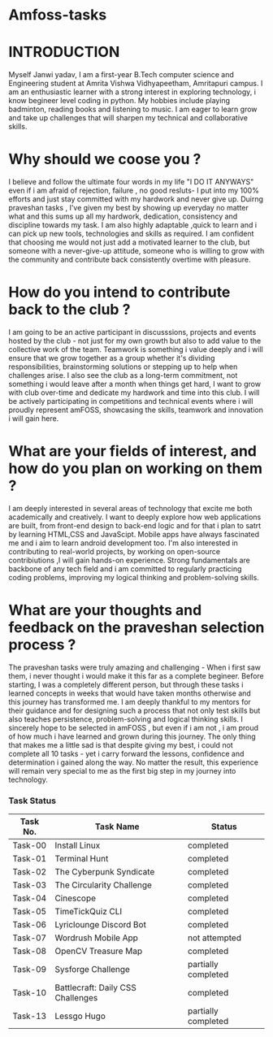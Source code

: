# Amfoss-tasks
# INTRODUCTION
Myself Janwi yadav, I am a first-year B.Tech computer science and Engineering student at Amrita Vishwa Vidhyapeetham, Amritapuri campus. I am an enthusiastic learner with a strong interest in exploring technology, i know begineer level coding in python. My hobbies include playing badminton, reading books and listening to music. I am eager to learn grow and take up challenges that will sharpen my technical and collaborative skills.
# Why should we coose you ?
I believe and follow the ultimate four words in my life "I DO IT ANYWAYS" even if i am afraid of rejection, failure , no good resluts- I put into my 100% efforts and just stay committed with my hardwork and never give up. Duirng praveshan tasks , I've given my best by showing up everyday no matter what and this sums up all my hardwork, dedication, consistency and discipline towards my task. I am also highly adaptable ,quick to learn and i can pick up new tools, technologies and skills as required. I am confident that choosing me would not just add a motivated learner to the club, but someone with a never-give-up attitude, someone who is willing to grow with the community and contribute back consistently overtime with pleasure.
# How do you intend to contribute back to the club ?
I am going to be an active participant in discusssions, projects and events hosted by the club - not just for my own growth but also to add value to the collective work of the team. Teamwork is something i value deeply and i will ensure that we grow together as a group whether it's dividing responsibilities, brainstorming solutions or stepping up to help when challenges arise. I also see the club as a long-term commitment, not something i would leave after a month when things get hard, I want to grow with club over-time and dedicate my hardwork and time into this club. I will be actively participating in competitions and technical events where i will proudly represent amFOSS, showcasing the skills, teamwork and innovation i will gain here.
# What are your fields of interest, and how do you plan on working on them ?
I am deeply interested in several areas of technology that excite me both academically and creatively. I want to deeply explore how web applications are built, from front-end design to back-end logic and for that i plan to satrt by learning HTML,CSS and JavaScipt. Mobile apps have always fascinated me and i aim to learn android development too. I'm also interested in contributing to real-world projects, by working on open-source contribiutions ,I will gain hands-on experience. Strong fundamentals are backbone of any tech field and i am committed to regularly practicing coding problems, improving my logical thinking and problem-solving skills.
# What are your thoughts and feedback on the praveshan selection process ?
The praveshan tasks were truly amazing and challenging - When i first saw them, i never thought i would make it this far as a complete begineer. Before starting, I was a completely different person, but through these tasks i learned concepts in weeks that would have taken months otherwise and this journey has transformed me. I am deeply thankful to my mentors for their guidance and for designing such a process that not only test skills but also teaches persistence, problem-solving and logical thinking skills. I sincerely hope to be selected in amFOSS , but even if i am not , i am proud of how much i have learned and grown during this journey. The only thing that makes me a little sad is that despite giving my best, i could not complete all 10 tasks - yet i carry forward the lessons, confidence and determination i gained along the way. No matter the result, this experience will remain very special to me as the first big step in my journey into technology.  
### Task Status  

| Task No. | Task Name                          | Status       |
|----------|------------------------------------|--------------|
| Task-00  | Install Linux                      |completed     |
| Task-01  | Terminal Hunt                      |completed     |
| Task-02  | The Cyberpunk Syndicate            |completed     |
| Task-03  | The Circularity Challenge          |completed     |
| Task-04  | Cinescope                          |completed     |
| Task-05  | TimeTickQuiz CLI                   |completed     |
| Task-06  | Lyriclounge Discord Bot            |completed     |
| Task-07  | Wordrush Mobile App                |not attempted |
| Task-08  | OpenCV Treasure Map                |completed     |
| Task-09  | Sysforge Challenge                 |partially completed|
| Task-10  | Battlecraft: Daily CSS Challenges  |completed     |
| Task-13  | Lessgo Hugo                        |partially completed|
